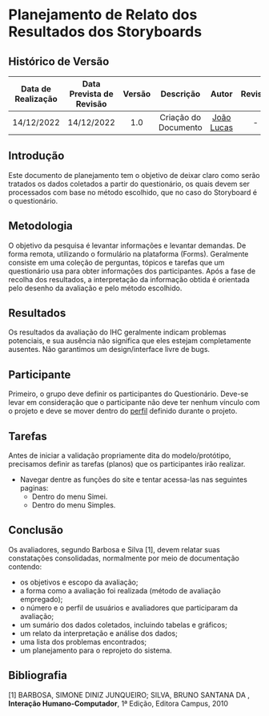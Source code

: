 # Planejamento de Relato dos Resultados dos Storyboards

## Histórico de Versão

|Data de Realização|Data Prevista de Revisão|Versão|Descrição|Autor|Revisor|
| :----------: | :------: | :-----------: | :---------: |:---------: | :---------: |
|14/12/2022|14/12/2022|1.0|Criação do Documento|[João Lucas](https://github.com/HacKairos)|-|

## Introdução

Este documento de planejamento tem o objetivo de deixar claro como serão tratados os dados coletados a partir do questionário, os quais devem ser processados com base no método escolhido, que no caso do Storyboard é o questionário.

## Metodologia

O  objetivo da pesquisa é levantar informações e levantar demandas. De forma remota, utilizando o formulário na plataforma (Forms). Geralmente consiste em uma coleção de perguntas, tópicos e tarefas que um questionário usa para obter informações dos participantes. Após a fase de recolha dos resultados, a interpretação da informação obtida é orientada pelo desenho da avaliação e pelo método escolhido.

## Resultados

Os resultados da avaliação do IHC geralmente indicam problemas potenciais, e sua ausência não significa  que eles estejam completamente ausentes. Não garantimos um design/interface livre de bugs.

## Participante

Primeiro, o grupo deve definir os participantes do Questionário. Deve-se levar em consideração que o participante não deve ter nenhum vínculo com o projeto e deve se mover dentro do [perfil](../../Tarefas/perfilUsuario.md) definido durante o projeto. 

## Tarefas
Antes de iniciar  a validação propriamente dita do modelo/protótipo, precisamos definir as tarefas (planos) que os participantes irão realizar.
* Navegar dentre as funções do site e tentar acessa-las nas seguintes paginas:
    - Dentro do menu Simei.
    - Dentro do menu Simples.


## Conclusão

Os avaliadores, segundo Barbosa e Silva [1], devem relatar suas constatações consolidadas, normalmente por meio de documentação contendo:

- os objetivos e escopo da avaliação;
- a forma como a avaliação foi realizada (método de avaliação empregado);
- o número e o perfil de usuários e avaliadores que participaram da avaliação;
- um sumário dos dados coletados, incluindo tabelas e gráficos;
- um relato da interpretação e análise dos dados;
- uma lista dos problemas encontrados;
- um planejamento para o reprojeto do sistema.

## Bibliografia

[1] BARBOSA, SIMONE DINIZ JUNQUEIRO; SILVA, BRUNO SANTANA DA , **Interação Humano-Computador**, 1ª Edição, Editora Campus, 2010 